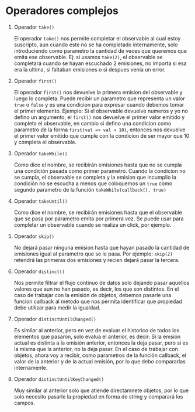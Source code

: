 # Operadores complejos

1. Operador `take()`

    El operador `take()` nos permite completar el observable al cual estoy suscripto, aun cuando este no se ha completado internamente, solo introduciendo como parametro la cantidad de veces que queremos que emita ese observable. Ej: si usamos `take(2)`, el observable se completará cuando se hayan escuchado 2 emisiones, no importa si esa era la ultima, si faltaban emisiones o si despues venia un error.


2. Operador `first()`

    El operador `first()` nos devuelve la primera emision del observable y luego lo completa. Puede recibir un parametro que representa un valor `true` o `false` y es una condicion para expresar cuando debemos tomar el primer elemento. Ejemplo: Si el observable devuelve numeros y yo no defino un argumento, el `first()` nos devuelve el primer valor emitido y completa el observable, en cambio si defino una condicion como parametro de la forma `first(val => val > 10)`, entonces nos devuelve el primer valor emitido que cumple con la condicion de ser mayor que 10 y completa el observable.


3. Operador `takeWhile()`

    Como dice el nombre, se recibirán emisiones hasta que no se cumpla una condición pasada como primer parametro. Cuando la condicion no se cumpla, el observable se completa y la emision que incumplio la condición no se escucha a menos que coloquemos un `true` como segundo parametro de la función `takeWhile(callback(), true)`


4. Operador `takeUntil()`

    Como dice el nombre, se recibirán emisiones hasta que el observable que se pasa por parametro emita por primera vez. Se puede usar para completar un observable cuando se realiza un click, por ejemplo.


5. Operador `skip()`

    No dejará pasar ninguna emision hasta que hayan pasado la cantidad de emisiones igual al parametro que se le pasa. Por ejemplo: `skip(2)` retendrá las primeras dos emisiones y recien dejará pasar la tercera.


6. Operador `distinct()`

    Nos permite filtrar el flujo continuo de datos solo dejando pasar aquellos valores que aun no han pasado, es decir, los que son distintos. En el caso de trabajar con la emisión de objetos, debemos pasarle una funcion callback al metodo que nos permita identificar que propiedad debe utilizar para medir la igualdad.


6. Operador `distinctUntilChanged()`

    Es similar al anterior, pero en vez de evaluar el historico de todos los elementos que pasaron, solo evalua el anterior, es decir: Si la emsión actual es distinta a la emisión anterior, entonces la deja pasar, pero si es la misma que la anterior, no la deja pasar. En el caso de trabajar con objetos, ahora voy a recibir, como parametros de la función callback, el valor de la anterior y de la actual emisión, por lo que debo compararlas internamente. 



6. Operador `distinctUntilKeyChanged()`

    Muy similar al anterior solo que atiende directamnete objetos, por lo que solo necesito pasarle la propiedad en forma de string y comparará los campos.